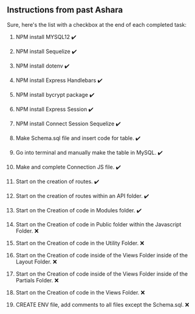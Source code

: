 ## Instructions from past Ashara

Sure, here's the list with a checkbox at the end of each completed task:

1. NPM install MYSQL12 ✔️

2. NPM install Sequelize ✔️

3. NPM install dotenv ✔️

4. NPM install Express Handlebars ✔️

5. NPM install bycrypt package ✔️

6. NPM install Express Session ✔️

7. NPM install Connect Session Sequelize ✔️

8. Make Schema.sql file and insert code for table. ✔️

9. Go into terminal and manually make the table in MySQL. ✔️

10. Make and complete Connection JS file. ✔️

11. Start on the creation of routes. ✔️

12. Start on the creation of routes within an API folder. ✔️


13. Start on the Creation of code in Modules folder. ✔️


14. Start on the Creation of code in Public folder within the Javascript Folder. ❌


15. Start on the Creation of code in the Utility Folder. ❌


16. Start on the Creation of code inside of the Views Folder inside of the Layout Folder. ❌


17. Start on the Creation of code inside of the Views Folder inside of the Partials Folder. ❌


18. Start on the Creation of code in the Views Folder. ❌


19. CREATE ENV file, add comments to all files except the Schema.sql. ❌
